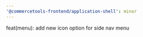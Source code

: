 ```yaml
---
'@commercetools-frontend/application-shell': minor
---
```


feat(menu): add new icon option for side nav menu
